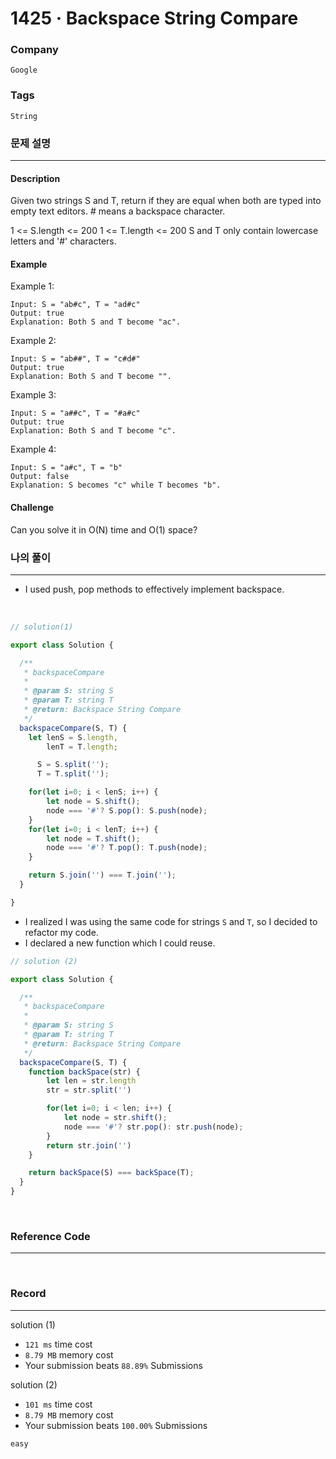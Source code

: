 1425 · Backspace String Compare
===
### Company
`Google`

### Tags
`String`

### 문제 설명
---
#### Description
Given two strings S and T, return if they are equal when both are typed into empty text editors. # means a backspace character.

1 <= S.length <= 200
1 <= T.length <= 200
S and T only contain lowercase letters and '#' characters.

#### Example
Example 1:
```
Input: S = "ab#c", T = "ad#c"
Output: true
Explanation: Both S and T become "ac".
```
Example 2:
```
Input: S = "ab##", T = "c#d#"
Output: true
Explanation: Both S and T become "".
```
Example 3:
```
Input: S = "a##c", T = "#a#c"
Output: true
Explanation: Both S and T become "c".
```
Example 4:
```
Input: S = "a#c", T = "b"
Output: false
Explanation: S becomes "c" while T becomes "b".
```
#### Challenge
Can you solve it in O(N) time and O(1) space?
<br>

### 나의 풀이
---
- I used push, pop methods to effectively implement backspace.
<br>

```js
// solution(1)

export class Solution {

  /**
   * backspaceCompare
   *
   * @param S: string S
   * @param T: string T
   * @return: Backspace String Compare
   */
  backspaceCompare(S, T) {
    let lenS = S.length,
        lenT = T.length;

      S = S.split('');
      T = T.split('');

    for(let i=0; i < lenS; i++) {
        let node = S.shift();
        node === '#'? S.pop(): S.push(node);
    }
    for(let i=0; i < lenT; i++) {
        let node = T.shift();
        node === '#'? T.pop(): T.push(node);
    }

    return S.join('') === T.join('');
  }

}
```
- I realized I was using the same code for strings `S` and `T`, so I decided to refactor my code.
- I declared a new function which I could reuse.
```js
// solution (2)

export class Solution {

  /**
   * backspaceCompare
   *
   * @param S: string S
   * @param T: string T
   * @return: Backspace String Compare
   */
  backspaceCompare(S, T) {
    function backSpace(str) {
        let len = str.length
        str = str.split('')

        for(let i=0; i < len; i++) {
            let node = str.shift();
            node === '#'? str.pop(): str.push(node);
        }
        return str.join('')
    }

    return backSpace(S) === backSpace(T);
  }
}
```
<br>

### Reference Code
---
<br>

### Record
---
solution (1)
- `121 ms` time cost
- `8.79 MB` memory cost
- Your submission beats `88.89%` Submissions

solution (2)
- `101 ms` time cost
- `8.79 MB` memory cost
- Your submission beats `100.00%` Submissions

`easy`

<br>
